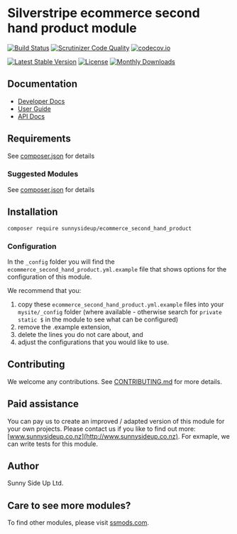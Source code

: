 # Silverstripe ecommerce second hand product module
[![Build Status](https://travis-ci.org/sunnysideup/silverstripe-ecommerce_second_hand_product.svg?branch=master)](https://travis-ci.org/sunnysideup/silverstripe-ecommerce_second_hand_product)
[![Scrutinizer Code Quality](https://scrutinizer-ci.com/g/sunnysideup/silverstripe-ecommerce_second_hand_product/badges/quality-score.png?b=master)](https://scrutinizer-ci.com/g/sunnysideup/silverstripe-ecommerce_second_hand_product/?branch=master)
[![codecov.io](https://codecov.io/github/sunnysideup/silverstripe-ecommerce_second_hand_product/coverage.svg?branch=master)](https://codecov.io/github/sunnysideup/silverstripe-ecommerce_second_hand_product?branch=master)

[![Latest Stable Version](https://poser.pugx.org/sunnysideup/ecommerce_second_hand_product/version)](https://packagist.org/packages/sunnysideup/ecommerce_second_hand_product)
[![License](https://poser.pugx.org/sunnysideup/ecommerce_second_hand_product/license)](https://packagist.org/packages/sunnysideup/ecommerce_second_hand_product)
[![Monthly Downloads](https://poser.pugx.org/sunnysideup/ecommerce_second_hand_product/d/monthly)](https://packagist.org/packages/sunnysideup/ecommerce_second_hand_product)


## Documentation



 * [Developer Docs](docs/en/INDEX.md)
 * [User Guide](docs/en/userguide.md)
 * [API Docs](http://docs.ssmods.com/sunnysideup/ecommerce_second_hand_product/classes.xhtml)


## Requirements



See [composer.json](composer.json) for details


### Suggested Modules



See [composer.json](composer.json) for details


## Installation


```
composer require sunnysideup/ecommerce_second_hand_product
```

### Configuration



In the `_config` folder you will find the `ecommerce_second_hand_product.yml.example`
file that shows options for the configuration of this module.

We recommend that you:

  1. copy these `ecommerce_second_hand_product.yml.example` files into your
`mysite/_config` folder (where available - otherwise search for `private static $` in the module to see what can be configured)
  2. remove the .example extension,
  3. delete the lines you do not care about, and
  4. adjust the configurations that you would like to use.


## Contributing



We welcome any contributions. See [CONTRIBUTING.md](CONTRIBUTING.md) for more details.

## Paid assistance



You can pay us to create an improved / adapted version of this module for your own projects.  Please contact us if you like to find out more: [www.sunnysideup.co.nz](http://www.sunnysideup.co.nz).  For exmaple, we can write tests for this module.  

## Author



Sunny Side Up Ltd.


## Care to see more modules?

To find other modules, please visit [ssmods.com](http://ssmods.com/).

